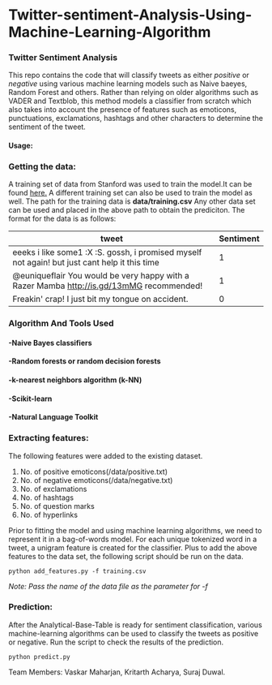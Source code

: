 # Twitter-sentiment-Analysis-Using-Machine-Learning-Algorithm
### Twitter Sentiment Analysis

This repo contains the code that will classify tweets as either _positive_ or _negative_ using various machine learning models such as Naive baeyes, Random Forest and others. 
Rather than relying on older algorithms such as VADER and Textblob, this method models a classifier from scratch which also takes into account the presence of features such as emoticons, punctuations, exclamations, hashtags and other characters to determine the sentiment of the tweet.

#### **Usage:**
###  Getting the data:

A training set of data from Stanford was used to train the model.It can be found [here.](http://cs.stanford.edu/people/alecmgo/trainingandtestdata.zip) 
A different training set can also be used to train the model as well. The path for the training data is **data/training.csv**
Any other data set can be used and placed in the above path to obtain the prediciton.
The format for the data is as follows:

| tweet  | Sentiment |
| ------------- | ------------- |
| eeeks i like some1 :X :S. gossh, i promised myself not again! but just cant help it this time   | 1  |
| @euniqueflair You would be very happy with a Razer Mamba  http://is.gd/13mMG recommended!  | 1  |
| Freakin' crap! I just bit my tongue on accident.  | 0  |

### Algorithm And Tools Used

#### -Naive Bayes classifiers
#### -Random forests or random decision forests
#### -k-nearest neighbors algorithm (k-NN)
#### -Scikit-learn
#### -Natural Language Toolkit 



### Extracting features:

The following features were added to the existing dataset.
1. No. of positive emoticons(/data/positive.txt)
2. No. of negative emoticons(/data/negative.txt)
3. No. of exclamations
4. No. of hashtags
5. No. of question marks
6. No. of hyperlinks

Prior to fitting the model and using machine learning algorithms, we need to represent it in a bag-of-words model. 
For each unique tokenized word in a tweet, a unigram feature is created for the classifier. 
Plus to add the above features to the data set, the following script should be run on the data.
```
python add_features.py -f training.csv
```
_Note: Pass the name of the data file as the parameter for -f_

### Prediction:

After the Analytical-Base-Table is ready for sentiment classification, various machine-learning algorithms can be used to classify the tweets as positive or negative.
Run the script to check the results of the prediction.
```
python predict.py

```
Team Members:
Vaskar Maharjan,
Kritarth Acharya, 
Suraj Duwal.

